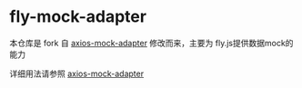 # fly-mock-adapter

本仓库是 fork 自 [axios-mock-adapter](https://github.com/ctimmerm/axios-mock-adapter) 修改而来，主要为 fly.js提供数据mock的能力

详细用法请参照 [axios-mock-adapter](https://github.com/ctimmerm/axios-mock-adapter)

